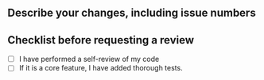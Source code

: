 ## Describe your changes, including issue numbers

## Checklist before requesting a review
- [ ] I have performed a self-review of my code
- [ ] If it is a core feature, I have added thorough tests.
